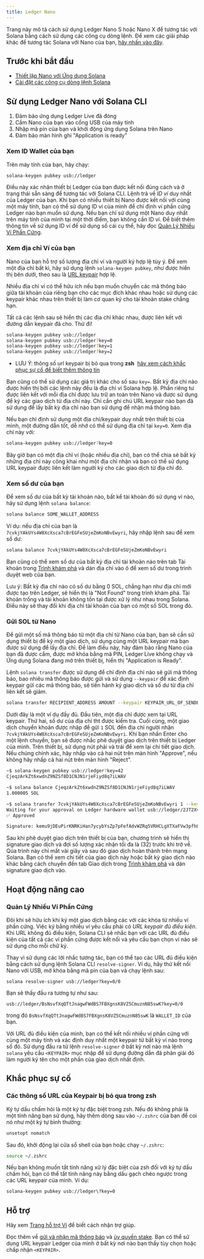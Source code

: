 ```yaml
---
title: Ledger Nano
---
```


Trang này mô tả cách sử dụng Ledger Nano S hoặc Nano X để tương tác với Solana bằng cách sử dụng các công cụ dòng lệnh.  Để xem các giải pháp khác để tương tác Solana với Nano của bạn, [hãy nhấn vào đây](../ledger-live.md#interact-with-the-solana-network).

## Trước khi bắt đầu

- [Thiết lập Nano với Ứng dụng Solana](../ledger-live.md)
- [Cài đặt các công cụ dòng lệnh Solana](../../cli/install-solana-cli-tools.md)

## Sử dụng Ledger Nano với Solana CLI

1. Đảm bảo ứng dụng Ledger Live đã đóng
2. Cắm Nano của bạn vào cổng USB của máy tính
3. Nhập mã pin của bạn và khởi động ứng dụng Solana trên Nano
4. Đảm bảo màn hình ghi "Application is ready"

### Xem ID Wallet của bạn

Trên máy tính của bạn, hãy chạy:

```bash
solana-keygen pubkey usb://ledger
```

Điều này xác nhận thiết bị Ledger của bạn được kết nối đúng cách và ở trạng thái sẵn sàng để tương tác với Solana CLI. Lệnh trả về _ID ví_ duy nhất của Ledger của bạn. Khi bạn có nhiều thiết bị Nano được kết nối với cùng một máy tính, bạn có thể sử dụng ID ví của mình để chỉ định ví phần cứng Ledger nào bạn muốn sử dụng. Nếu bạn chỉ sử dụng một Nano duy nhất trên máy tính của mình tại một thời điểm, bạn không cần ID ví. Để biết thêm thông tin về sử dụng ID ví để sử dụng sổ cái cụ thể, hãy đọc [Quản Lý Nhiều Ví Phần Cứng](#manage-multiple-hardware-wallets).

### Xem địa chỉ Ví của bạn

Nano của bạn hỗ trợ số lượng địa chỉ ví và người ký hợp lệ tùy ý. Để xem một địa chỉ bất kì, hãy sử dụng lệnh ` solana-keygen pubkey `, như được hiển thị bên dưới, theo sau là [URL keypair](../hardware-wallets.md#specify-a-keypair-url) hợp lệ.

Nhiều địa chỉ ví có thể hữu ích nếu bạn muốn chuyển các mã thông báo giữa tài khoản của riêng bạn cho các mục đích khác nhau hoặc sử dụng các keypair khác nhau trên thiết bị làm cơ quan ký cho tài khoản stake chẳng hạn.

Tất cả các lệnh sau sẽ hiển thị các địa chỉ khác nhau, được liên kết với đường dẫn keypair đã cho. Thử đi!

```bash
solana-keygen pubkey usb://ledger
solana-keygen pubkey usb://ledger?key=0
solana-keygen pubkey usb://ledger?key=1
solana-keygen pubkey usb://ledger?key=2
```

* LƯU Ý: thông số url keypair bị bỏ qua trong **zsh** &nbsp;[hãy xem cách khắc phục sự cố để biết thêm thông tin](#troubleshooting)

Bạn cũng có thể sử dụng các giá trị khác cho số sau `key=`. Bất kỳ địa chỉ nào được hiển thị bởi các lệnh này đều là địa chỉ ví Solana hợp lệ. Phần riêng tư được liên kết với mỗi địa chỉ được lưu trữ an toàn trên Nano và được sử dụng để ký các giao dịch từ địa chỉ này. Chỉ cần ghi chú URL keypair nào bạn đã sử dụng để lấy bất kỳ địa chỉ nào bạn sử dụng để nhận mã thông báo.

Nếu bạn chỉ định sử dụng một địa chỉ/keypair duy nhất trên thiết bị của mình, một đường dẫn tốt, dễ nhớ có thể sử dụng địa chỉ tại `key=0`. Xem địa chỉ này với:

```bash
solana-keygen pubkey usb://ledger?key=0
```

Bây giờ bạn có một địa chỉ ví (hoặc nhiều địa chỉ), bạn có thể chia sẻ bất kỳ những địa chỉ này công khai như một địa chỉ nhận và bạn có thể sử dụng URL keypair được liên kết làm người ký cho các giao dịch từ địa chỉ đó.

### Xem số dư của bạn

Để xem số dư của bất kỳ tài khoản nào, bất kể tài khoản đó sử dụng ví nào, hãy sử dụng lệnh `solana balance`:

```bash
solana balance SOME_WALLET_ADDRESS
```

Ví dụ: nếu địa chỉ của bạn là `7cvkjYAkUYs4W8XcXsca7cBrEGFeSUjeZmKoNBvEwyri`, hãy nhập lệnh sau để xem số dư:

```bash
solana balance 7cvkjYAkUYs4W8XcXsca7cBrEGFeSUjeZmKoNBvEwyri
```

Bạn cũng có thể xem số dư của bất kỳ địa chỉ tài khoản nào trên tab Tài khoản trong [Trình khám phá](https://explorer.solana.com/accounts) và dán địa chỉ vào ô để xem số dư trong trình duyệt web của bạn.

Lưu ý: Bất kỳ địa chỉ nào có số dư bằng 0 SOL, chẳng hạn như địa chỉ mới được tạo trên Ledger, sẽ hiển thị là "Not Found" trong trình khám phá. Tài khoản trống và tài khoản không tồn tại được xử lý như nhau trong Solana. Điều này sẽ thay đổi khi địa chỉ tài khoản của bạn có một số SOL trong đó.

### Gửi SOL từ Nano

Để gửi một số mã thông báo từ một địa chỉ từ Nano của bạn, bạn sẽ cần sử dụng thiết bị để ký một giao dịch, sử dụng cùng một URL keypair mà bạn được sử dụng để lấy địa chỉ. Để làm điều này, hãy đảm bảo rằng Nano của bạn đã được cắm, được mở khóa bằng mã PIN, Ledger Live không chạy và Ứng dụng Solana đang mở trên thiết bị, hiển thị "Application is Ready".

Lệnh `solana transfer` được sử dụng để chỉ định địa chỉ nào sẽ gửi mã thông báo, bao nhiêu mã thông báo được gửi và sử dụng `--keypair` để xác định keypair gửi các mã thông báo, sẽ tiến hành ký giao dịch và số dư từ địa chỉ liên kết sẽ giảm.

```bash
solana transfer RECIPIENT_ADDRESS AMOUNT --keypair KEYPAIR_URL_OF_SENDER
```

Dưới đây là một ví dụ đầy đủ. Đầu tiên, một địa chỉ được xem tại URL keypair. Thứ hai, số dư của địa chỉ tht được kiểm tra. Cuối cùng, một giao dịch chuyển khoản được nhập để gửi `1` SOL đến địa chỉ người nhận `7cvkjYAkUYs4W8XcXsca7cBrEGFeSUjeZmKoNBvEwyri`. Khi bạn nhấn Enter cho một lệnh chuyển, bạn sẽ được nhắc phê duyệt giao dịch trên thiết bị Ledger của mình. Trên thiết bị, sử dụng nút phải và trái để xem lại chi tiết giao dịch. Nếu chúng chính xác, hãy nhấp vào cả hai nút trên màn hình "Approve", nếu không hãy nhấp cả hai nút trên màn hình "Reject".

```bash
~$ solana-keygen pubkey usb://ledger?key=42
CjeqzArkZt6xwdnZ9NZSf8D1CNJN1rjeFiyd8q7iLWAV

~$ solana balance CjeqzArkZt6xwdnZ9NZSf8D1CNJN1rjeFiyd8q7iLWAV
1.000005 SOL

~$ solana transfer 7cvkjYAkUYs4W8XcXsca7cBrEGFeSUjeZmKoNBvEwyri 1 --keypair usb://ledger?key=42
Waiting for your approval on Ledger hardware wallet usb://ledger/2JT2Xvy6T8hSmT8g6WdeDbHUgoeGdj6bE2VueCZUJmyN
✅ Approved

Signature: kemu9jDEuPirKNRKiHan7ycybYsZp7pFefAdvWZRq5VRHCLgXTXaFVw3pfh87MQcWX4kQY4TjSBmESrwMApom1V
```

Sau khi phê duyệt giao dịch trên thiết bị của bạn, chương trình sẽ hiển thị signature giao dịch và đợi số lượng xác nhận tối đa là (32) trước khi trở về. Qúa trình này chỉ mất vài giây và sau đó giao dịch hoàn thành trên mạng Solana. Bạn có thể xem chi tiết của giao dịch này hoặc bất kỳ giao dịch nào khác bằng cách chuyển đến tab Giao dịch trong [Trình khám phá](https://explorer.solana.com/transactions) và dán signature giao dịch vào.

## Hoạt động nâng cao

### Quản Lý Nhiều Ví Phần Cứng

Đôi khi sẽ hữu ích khi ký một giao dịch bằng các với các khóa từ nhiều ví phần cứng. Việc ký bằng nhiều ví yêu cầu phải có _URL keypair đủ điều kiện_. Khi URL không đủ điều kiện, Solana CLI sẽ nhắc bạn với các URL đủ điều kiện của tất cả các ví phần cứng được kết nối và yêu cầu bạn chọn ví nào sẽ sử dụng cho mỗi chữ ký.

Thay vì sử dụng các lời nhắc tương tác, bạn có thể tạo các URL đủ điều kiện bằng cách sử dụng lệnh Solana CLI `resolve-signer`. Ví dụ, hãy thử kết nối Nano với USB, mở khóa bằng mã pin của bạn và chạy lệnh sau:

```text
solana resolve-signer usb://ledger?key=0/0
```

Bạn sẽ thấy đầu ra tương tự như sau:

```text
usb://ledger/BsNsvfXqQTtJnagwFWdBS7FBXgnsK8VZ5CmuznN85swK?key=0/0
```

trong đó `BsNsvfXqQTtJnagwFWdBS7FBXgnsK8VZ5CmuznN85swK` là `WALLET_ID` của bạn.

Với URL đủ điều kiện của mình, bạn có thể kết nối nhiều ví phần cứng với cùng một máy tính và xác định duy nhất một keypair từ bất kỳ ví nào trong số đó. Sử dụng đầu ra từ lệnh `resolve-signer` ở bất kỳ nơi nào mà lệnh `solana` yêu cầu `<KEYPAIR>` mục nhập để sử dụng đường dẫn đã phân giải đó làm người ký tên cho một phần của giao dịch nhất định.

## Khắc phục sự cố

### Các thông số URL của Keypair bị bỏ qua trong zsh

Ký tự dấu chấm hỏi là một ký tự đặc biệt trong zsh. Nếu đó không phải là một tính năng bạn sử dụng, hãy thêm dòng sau vào `~/.zshrc` của bạn để coi nó như một ký tự bình thường:

```bash
unsetopt nomatch
```

Sau đó, khởi động lại cửa sổ shell của bạn hoặc chạy `~/.zshrc`:

```bash
source ~/.zshrc
```

Nếu bạn không muốn tắt tính năng xử lý đặc biệt của zsh đối với ký tự dấu chấm hỏi, bạn có thể tắt tính năng này bằng dấu gạch chéo ngược trong các URL keypair của mình. Ví dụ:

```bash
solana-keygen pubkey usb://ledger\?key=0
```

## Hỗ trợ

Hãy xem [Trang hỗ trợ Ví](../support.md) để biết cách nhận trợ giúp.

Đọc thêm về [gửi và nhận mã thông báo](../../cli/transfer-tokens.md) và [ủy quyền stake](../../cli/delegate-stake.md). Bạn có thể sử dụng URL keypair Ledger của mình ở bất kỳ nơi nào bạn thấy tùy chọn hoặc chấp nhận `<KEYPAIR>`.
